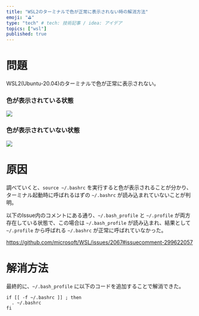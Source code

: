 ```yaml
---
title: "WSL2のターミナルで色が正常に表示されない時の解消方法"
emoji: "⛳"
type: "tech" # tech: 技術記事 / idea: アイデア
topics: ["wsl"]
published: true
---
```


# 問題

WSL2(Ubuntu-20.04)のターミナルで色が正常に表示されない。

### 色が表示されている状態

![](https://storage.googleapis.com/zenn-user-upload/yc56cu83cqovcuwxp3hp8crjf3im)

### 色が表示されていない状態

![](https://storage.googleapis.com/zenn-user-upload/5pjty4j2bt1sxyz117p1b6bxhrwl)

# 原因

調べていくと、`source ~/.bashrc` を実行すると色が表示されることが分かり、ターミナル起動時に呼ばれるはずの `~/.bashrc` が読み込まれていないことが判明。

以下のIssue内のコメントにある通り、`~/.bash_profile` と `~/.profile` が両方存在している状態で、この場合は `~/.bash_profile` が読み込まれ、結果として `~/.profile` から呼ばれる `~/.bashrc` が正常に呼ばれていなかった。

https://github.com/microsoft/WSL/issues/2067#issuecomment-299622057

# 解消方法

最終的に、`~/.bash_profile` に以下のコードを追加することで解消できた。

```
if [[ -f ~/.bashrc ]] ; then
  . ~/.bashrc
fi
```
